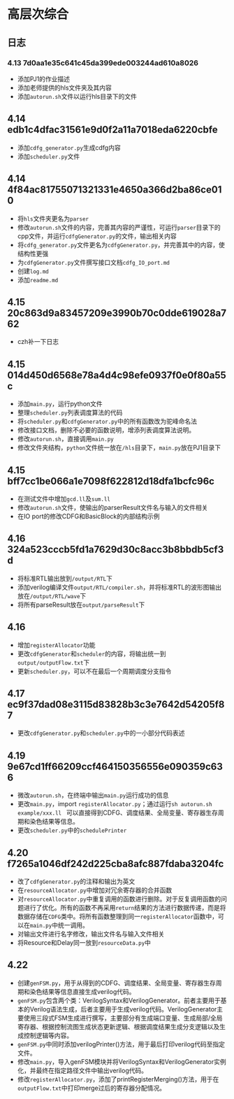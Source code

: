 # 高层次综合

## 日志

### 4.13 7d0aa1e35c641c45da399ede003244ad610a8026
- 添加PJ1的作业描述
- 添加老师提供的hls文件夹及其内容
- 添加`autorun.sh`文件以运行hls目录下的文件

## 4.14 edb1c4dfac31561e9d0f2a11a7018eda6220cbfe
- 添加`cdfg_generator.py`生成cdfg内容
- 添加`scheduler.py`文件

## 4.14 4f84ac81755071321331e4650a366d2ba86ce010
- 将`hls`文件夹更名为`parser`
- 修改`autorun.sh`文件的内容，完善其内容的严谨性，可运行`parser`目录下的cpp文件，并运行`cdfgGenerator.py`的文件，输出相关内容
- 将`cdfg_generator.py`文件更名为`cdfgGenerator.py`，并完善其中的内容，使结构性更强
- 为`cdfgGenerator.py`文件撰写接口文档`cdfg_IO_port.md`
- 创建`log.md`
- 添加`readme.md`

## 4.15 20c863d9a83457209e3990b70c0dde619028a762
- czh补一下日志

## 4.15 014d450d6568e78a4d4c98efe0937f0e0f80a55c
- 添加`main.py`，运行python文件
- 整理`scheduler.py`列表调度算法的代码
- 将`scheduler.py`和`cdfgGenerator.py`中的所有函数改为驼峰命名法
- 修改接口文档，删除不必要的函数说明，增添列表调度算法说明。
- 修改`autorun.sh`，直接调用`main.py`
- 修改文件夹结构，`python`文件统一放在`/hls`目录下，`main.py`放在PJ1目录下

## 4.15 bff7cc1be066a1e7098f622812d18dfa1bcfc96c
- 在测试文件中增加`gcd.ll`及`sum.ll`
- 修改`autorun.sh`文件，使输出的parserResult文件名与输入的文件相关
- 在IO port的修改CDFG和BasicBlock的内部结构示例

## 4.16 324a523cccb5fd1a7629d30c8acc3b8bbdb5cf3d
- 将标准RTL输出放到`/output/RTL`下
- 添加verilog编译文件`output/RTL/compiler.sh`，并将标准RTL的波形图输出放在`/output/RTL/wave`下
- 将所有parseResult放在`output/parseResult`下

## 4.16 
- 增加`registerAllocator`功能
- 更改`cdfgGenerator`和`scheduler`的内容，将输出统一到`output/outputFlow.txt`下
- 更新`scheduler.py`，可以不在最后一个周期调度分支指令

## 4.17 ec9f37dad08e3115d83828b3c3e7642d54205f87
- 更改`cdfgGenerator.py`和`scheduler.py`中的一小部分代码表述

## 4.19 9e67cd1ff66209ccf464150356556e090359c636
- 微改`autorun.sh`，在终端中输出`main.py`运行成功的信息
- 更改`main.py`，import `registerAllocator.py`；通过运行`sh autorun.sh example/xxx.ll `
可以直接得到CDFG、调度结果、全局变量、寄存器生存周期和染色结果等信息。
- 更改`scheduler.py`中的`schedulePrinter`

## 4.20 f7265a1046df242d225cba8afc887fdaba3204fc
- 改了`cdfgGenerator.py`的注释和输出为英文
- 在`resourceAllocator.py`中增加对冗余寄存器的合并函数
- 对`resourceAllocator.py`中重复调用的函数进行删除。对于反复调用函数的问题进行了优化。所有的函数不再采用`return`结果的方法进行数据传递，而是将数据存储在`CDFG`类中。将所有函数整理到同一`registerAllocator`函数中，可以在`main.py`中统一调用。
- 对输出文件进行名字修改，输出文件名与输入文件相关
- 将Resource和Delay同一放到`resourceData.py`中

## 4.22 
- 创建`genFSM.py`，用于从得到的CDFG、调度结果、全局变量、寄存器生存周期和染色结果等信息直接生成verilog代码。
- `genFSM.py`包含两个类：VerilogSyntax和VerilogGenerator。前者主要用于基本的Verilog语法生成，后者主要用于生成verilog代码。VerilogGenerator主要使用三段式FSM生成进行撰写，主要部分有生成端口变量、生成局部/全局寄存器、根据控制流图生成状态更新逻辑、根据调度结果生成分支逻辑以及生成控制逻辑等内容。
- `genFSM.py`中同时添加verilogPrinter()方法，用于最后打印verilog代码至指定文件。
- 修改`main.py`，导入genFSM模块并将VerilogSyntax和VerilogGenerator实例化，并最终在指定路径文件中输出verilog代码。
- 修改`registerAllocator.py`，添加了printRegisterMerging()方法，用于在`outputFlow.txt`中打印merge过后的寄存器分配情况。
